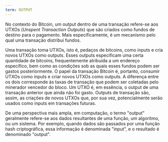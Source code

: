 ```yaml
---
term: OUTPUT
---
```


No contexto do Bitcoin, um output dentro de uma transação refere-se aos UTXOs (*Unspent Transaction Outputs*) que são criados como fundos de destino para o pagamento. Mais especificamente, é um mecanismo pelo qual uma transação distribui fundos.

Uma transação toma UTXOs, isto é, pedaços de bitcoins, como inputs e cria novos UTXOs como outputs. Esses outputs especificam uma certa quantidade de bitcoins, frequentemente atribuída a um endereço específico, bem como as condições sob as quais esses fundos podem ser gastos posteriormente. O papel da transação Bitcoin é, portanto, consumir UTXOs como inputs e criar novos UTXOs como outputs. A diferença entre os dois corresponde às taxas de transação que podem ser coletadas pelo minerador vencedor do bloco. Um UTXO é, em essência, o output de uma transação anterior que ainda não foi gasto. Outputs de transação são, assim, as criações de novos UTXOs que, por sua vez, potencialmente serão usados como inputs em transações futuras.

De uma perspectiva mais ampla, em computação, o termo "output" geralmente refere-se aos dados resultantes de uma função, um algoritmo, ou um sistema. Por exemplo, quando dados são passados por uma função hash criptográfica, essa informação é denominada "input", e o resultado é denominado "output".